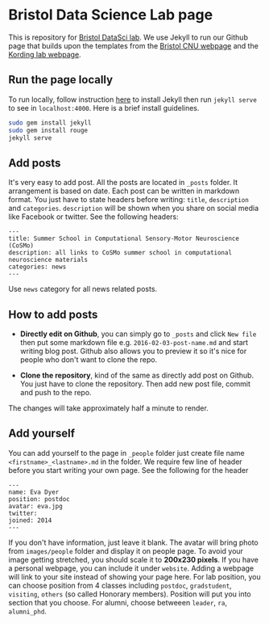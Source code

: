# Bristol Data Science Lab page


This is repository for [Bristol DataSci lab](https://uob-datasci.github.io). We use Jekyll to run our Github page that builds upon the templates from the [Bristol CNU webpage](https://bristolcnu.github.io/) and the [Kording lab webpage](http://kordinglab.com/).


## Run the page locally

To run locally, follow instruction [here](https://jekyllrb.com/) to install Jekyll then run `jekyll serve` to see in `localhost:4000`. Here is a brief install guidelines.

```bash
sudo gem install jekyll
sudo gem install rouge
jekyll serve
```


## Add posts

It's very easy to add post. All the posts are located in `_posts` folder. It arrangement is based on
date. Each post can be written in markdown format. You just have to state headers before writing: `title`, `description` and `categories`. `description` will be shown when you share on social media like Facebook or twitter. See the following headers:

```
---
title: Summer School in Computational Sensory-Motor Neuroscience (CoSMo)
description: all links to CoSMo summer school in computational neuroscience materials
categories: news
---
```

Use `news` category for all news related posts. 


## How to add posts


- **Directly edit on Github**, you can simply go to `_posts` and click `New file` then put some markdown file e.g. `2016-02-03-post-name.md` and start writing blog post. Github also allows you to preview it so it's nice for people who don't want to clone the repo. 

- **Clone the repository**, kind of the same as directly add post on Github. You just have to clone the repository. Then add new post file, commit and push to the repo.

The changes will take approximately half a minute to render.


## Add yourself

You can add yourself to the page in `_people` folder just create file name `<firstname>_<lastname>.md` in the folder. We require few line of header before you start writing your own page. See the following for the header

```
---
name: Eva Dyer
position: postdoc
avatar: eva.jpg
twitter:
joined: 2014
---
```

If you don't have information, just leave it blank. The avatar will bring photo from `images/people` folder and display it on people page. To avoid your image getting stretched, you should scale it to **200x230 pixels**.
If you have a personal webpage, you can include it under `website`. Adding a webpage will link to your site instead of showing your page here.
For lab position, you can choose position from 4 classes including `postdoc`, `gradstudent`, `visiting`, `others` (so called Honorary members). Position will put you into section that you choose.
For alumni, choose betweeen `leader`, `ra`, `alumni_phd`. 
